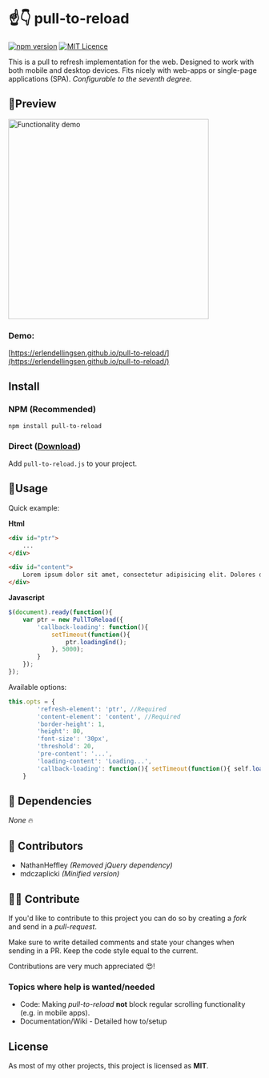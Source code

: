 # ☝️👇 pull-to-reload
[![npm version](https://badge.fury.io/js/pull-to-reload.svg)](https://badge.fury.io/js/pull-to-reload) [![MIT Licence](https://badges.frapsoft.com/os/mit/mit.svg?v=103)](https://opensource.org/licenses/mit-license.php)

This is a pull to refresh implementation for the web. Designed to work with both mobile and desktop devices. Fits nicely with web-apps or single-page applications (SPA). *Configurable to the seventh degree.*

## 🌵Preview 

<img src="https://fat.gfycat.com/AnyHeartfeltBarnswallow.gif" height="400px" alt="Functionality demo">

### Demo:
[https://erlendellingsen.github.io/pull-to-reload/](https://erlendellingsen.github.io/pull-to-reload/)


## Install 

### NPM (Recommended)

`npm install pull-to-reload`

### Direct ([Download](https://github.com/ErlendEllingsen/pull-to-reload/releases))

Add `pull-to-reload.js` to your project. 

## 🌿Usage 
Quick example: 

**Html**

```html
<div id="ptr">
    ...
</div>

<div id="content">
    Lorem ipsum dolor sit amet, consectetur adipisicing elit. Dolores doloribus harum sed odit optio, fuga nam modi quod beatae? Tempore sunt molestiae, soluta quas unde exercitationem, modi accusamus pariatur reiciendis!
</div>
```

**Javascript**

```javascript
$(document).ready(function(){
    var ptr = new PullToReload({ 
        'callback-loading': function(){
            setTimeout(function(){
                ptr.loadingEnd();
            }, 5000);
        }
    });
});

```


Available options:

```javascript
this.opts = {
        'refresh-element': 'ptr', //Required
        'content-element': 'content', //Required
        'border-height': 1,
        'height': 80,
        'font-size': '30px',
        'threshold': 20,
        'pre-content': '...',
        'loading-content': 'Loading...',
        'callback-loading': function(){ setTimeout(function(){ self.loadingEnd(); }, 1000); } //Required
    }
```


## 📎 Dependencies
*None* 🔥 

## 🥇 Contributors
* NathanHeffley *(Removed jQuery dependency)*
* mdczaplicki *(Minified version)*

## 💪🏽 Contribute
If you'd like to contribute to this project you can do so by creating a *fork* and send in a *pull-request*. 

Make sure to write detailed comments and state your changes when sending in a PR. Keep the code style equal to the current.

Contributions are very much appreciated 😍!

### Topics where help is wanted/needed
* Code: Making *pull-to-reload* **not** block regular scrolling functionality (e.g. in mobile apps).
* Documentation/Wiki - Detailed how to/setup

## License
As most of my other projects, this project is licensed as **MIT**.

 
